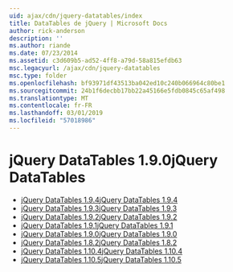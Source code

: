 ```yaml
---
uid: ajax/cdn/jquery-datatables/index
title: DataTables de jQuery | Microsoft Docs
author: rick-anderson
description: ''
ms.author: riande
ms.date: 07/23/2014
ms.assetid: c3d609b5-ad52-4ff8-a79d-58a815efdb63
msc.legacyurl: /ajax/cdn/jquery-datatables
msc.type: folder
ms.openlocfilehash: bf93971df43513ba042ed10c240b066964c80be1
ms.sourcegitcommit: 24b1f6decbb17bb22a45166e5fdb0845c65af498
ms.translationtype: MT
ms.contentlocale: fr-FR
ms.lasthandoff: 03/01/2019
ms.locfileid: "57018986"
---
```

<a name="jquery-datatables"></a><span data-ttu-id="c6dbe-102">jQuery DataTables 1.9.0</span><span class="sxs-lookup"><span data-stu-id="c6dbe-102">jQuery DataTables</span></span>
====================
- [<span data-ttu-id="c6dbe-103">jQuery DataTables 1.9.4</span><span class="sxs-lookup"><span data-stu-id="c6dbe-103">jQuery DataTables 1.9.4</span></span>](cdnjquerydatatables194.md)
- [<span data-ttu-id="c6dbe-104">jQuery DataTables 1.9.3</span><span class="sxs-lookup"><span data-stu-id="c6dbe-104">jQuery DataTables 1.9.3</span></span>](cdnjquerydatatables193.md)
- [<span data-ttu-id="c6dbe-105">jQuery DataTables 1.9.2</span><span class="sxs-lookup"><span data-stu-id="c6dbe-105">jQuery DataTables 1.9.2</span></span>](cdnjquerydatatables192.md)
- [<span data-ttu-id="c6dbe-106">jQuery DataTables 1.9.1</span><span class="sxs-lookup"><span data-stu-id="c6dbe-106">jQuery DataTables 1.9.1</span></span>](cdnjquerydatatables191.md)
- [<span data-ttu-id="c6dbe-107">jQuery DataTables 1.9.0</span><span class="sxs-lookup"><span data-stu-id="c6dbe-107">jQuery DataTables 1.9.0</span></span>](cdnjquerydatatables190.md)
- [<span data-ttu-id="c6dbe-108">jQuery DataTables 1.8.2</span><span class="sxs-lookup"><span data-stu-id="c6dbe-108">jQuery DataTables 1.8.2</span></span>](cdnjquerydatatables182.md)
- [<span data-ttu-id="c6dbe-109">jQuery DataTables 1.10.4</span><span class="sxs-lookup"><span data-stu-id="c6dbe-109">jQuery DataTables 1.10.4</span></span>](cdnjquerydatatables104.md)
- [<span data-ttu-id="c6dbe-110">jQuery DataTables 1.10.5</span><span class="sxs-lookup"><span data-stu-id="c6dbe-110">jQuery DataTables 1.10.5</span></span>](cdnjquerydatatables105.md)

